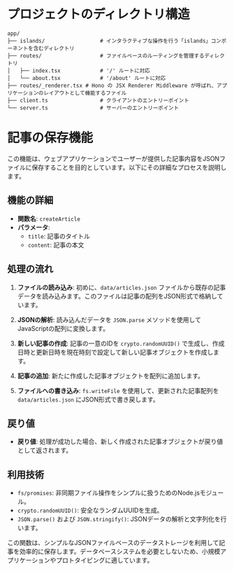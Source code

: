 # プロジェクトのディレクトリ構造

```
app/
├── islands/           　　　　# インタラクティブな操作を行う「islands」コンポーネントを含むディレクトリ
├── routes/            　　　　# ファイルベースのルーティングを管理するディレクトリ
│   ├── index.tsx      　　　　# '/' ルートに対応
│   └── about.tsx      　　　　# '/about' ルートに対応
├── routes/_renderer.tsx # Hono の JSX Renderer Middleware が呼ばれ、アプリケーションのレイアウトとして機能するファイル
├── client.ts          　　　　# クライアントのエントリーポイント
└── server.ts          　　　　# サーバーのエントリーポイント
```

# 記事の保存機能

この機能は、ウェブアプリケーションでユーザーが提供した記事内容をJSONファイルに保存することを目的としています。以下にその詳細なプロセスを説明します。

## 機能の詳細

- **関数名**: `createArticle`
- **パラメータ**:
  - `title`: 記事のタイトル
  - `content`: 記事の本文

## 処理の流れ

1. **ファイルの読み込み**:
   初めに、`data/articles.json` ファイルから既存の記事データを読み込みます。このファイルは記事の配列をJSON形式で格納しています。

2. **JSONの解析**:
   読み込んだデータを `JSON.parse` メソッドを使用してJavaScriptの配列に変換します。

3. **新しい記事の作成**:
   記事の一意のIDを `crypto.randomUUID()` で生成し、作成日時と更新日時を現在時刻で設定して新しい記事オブジェクトを作成します。

4. **記事の追加**:
   新たに作成した記事オブジェクトを配列に追加します。

5. **ファイルへの書き込み**:
   `fs.writeFile` を使用して、更新された記事配列を `data/articles.json` にJSON形式で書き戻します。

## 戻り値

- **戻り値**: 処理が成功した場合、新しく作成された記事オブジェクトが戻り値として返されます。

## 利用技術

- `fs/promises`: 非同期ファイル操作をシンプルに扱うためのNode.jsモジュール。
- `crypto.randomUUID()`: 安全なランダムUUIDを生成。
- `JSON.parse()` および `JSON.stringify()`: JSONデータの解析と文字列化を行います。

この関数は、シンプルなJSONファイルベースのデータストレージを利用して記事を効率的に保存します。データベースシステムを必要としないため、小規模アプリケーションやプロトタイピングに適しています。

